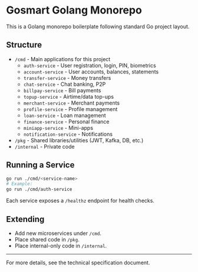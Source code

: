 # Gosmart Golang Monorepo

This is a Golang monorepo boilerplate following standard Go project layout.

## Structure
- `/cmd` - Main applications for this project
    - `auth-service` - User registration, login, PIN, biometrics
    - `account-service` - User accounts, balances, statements
    - `transfer-service` - Money transfers
    - `chat-service` - Chat banking, P2P
    - `billpay-service` - Bill payments
    - `topup-service` - Airtime/data top-ups
    - `merchant-service` - Merchant payments
    - `profile-service` - Profile management
    - `loan-service` - Loan management
    - `finance-service` - Personal finance
    - `miniapp-service` - Mini-apps
    - `notification-service` - Notifications
- `/pkg` - Shared libraries/utilities (JWT, Kafka, DB, etc.)
- `/internal` - Private code

## Running a Service

```bash
go run ./cmd/<service-name>
# Example:
go run ./cmd/auth-service
```

Each service exposes a `/healthz` endpoint for health checks.

## Extending
- Add new microservices under `/cmd`.
- Place shared code in `/pkg`.
- Place internal-only code in `/internal`.

---

For more details, see the technical specification document.
